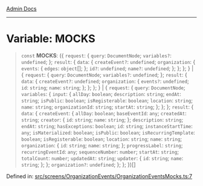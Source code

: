 [Admin Docs](/)

***

# Variable: MOCKS

> `const` **MOCKS**: (\{ `request`: \{ `query`: `DocumentNode`; `variables?`: `undefined`; \}; `result`: \{ `data`: \{ `createEvent?`: `undefined`; `organization`: \{ `events`: \{ `edges`: `object`[]; \}; `id?`: `undefined`; `name?`: `undefined`; \}; \}; \}; \} \| \{ `request`: \{ `query`: `DocumentNode`; `variables?`: `undefined`; \}; `result`: \{ `data`: \{ `createEvent?`: `undefined`; `organization`: \{ `events?`: `undefined`; `id`: `string`; `name`: `string`; \}; \}; \}; \} \| \{ `request`: \{ `query`: `DocumentNode`; `variables`: \{ `input`: \{ `allDay`: `boolean`; `description`: `string`; `endAt`: `string`; `isPublic`: `boolean`; `isRegisterable`: `boolean`; `location`: `string`; `name`: `string`; `organizationId`: `string`; `startAt`: `string`; \}; \}; \}; `result`: \{ `data`: \{ `createEvent`: \{ `allDay`: `boolean`; `baseEventId`: `any`; `createdAt`: `string`; `creator`: \{ `id`: `string`; `name`: `string`; \}; `description`: `string`; `endAt`: `string`; `hasExceptions`: `boolean`; `id`: `string`; `instanceStartTime`: `any`; `isMaterialized`: `boolean`; `isPublic`: `boolean`; `isRecurringTemplate`: `boolean`; `isRegisterable`: `boolean`; `location`: `string`; `name`: `string`; `organization`: \{ `id`: `string`; `name`: `string`; \}; `progressLabel`: `string`; `recurringEventId`: `any`; `sequenceNumber`: `number`; `startAt`: `string`; `totalCount`: `number`; `updatedAt`: `string`; `updater`: \{ `id`: `string`; `name`: `string`; \}; \}; `organization?`: `undefined`; \}; \}; \})[]

Defined in: [src/screens/OrganizationEvents/OrganizationEventsMocks.ts:7](https://github.com/PalisadoesFoundation/talawa-admin/blob/main/src/screens/OrganizationEvents/OrganizationEventsMocks.ts#L7)
